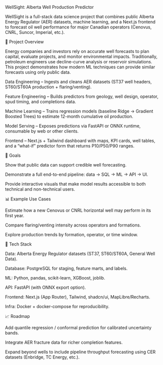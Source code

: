 WellSight: Alberta Well Production Predictor

WellSight is a full-stack data science project that combines public Alberta Energy Regulator (AER) datasets, machine learning, and a Next.js frontend to forecast oil well performance for major Canadian operators (Cenovus, CNRL, Suncor, Imperial, etc.).

🔎 Project Overview

Energy companies and investors rely on accurate well forecasts to plan capital, evaluate projects, and monitor environmental impacts. Traditionally, petroleum engineers use decline-curve analysis or reservoir simulations. This project demonstrates how modern ML techniques can provide similar forecasts using only public data.

Data Engineering – Ingests and cleans AER datasets (ST37 well headers, ST60/ST60A production + flaring/venting).

Feature Engineering – Builds predictors from geology, well design, operator, spud timing, and completions data.

Machine Learning – Trains regression models (baseline Ridge → Gradient Boosted Trees) to estimate 12-month cumulative oil production.

Model Serving – Exposes predictions via FastAPI or ONNX runtime, consumable by web or other clients.

Frontend – Next.js + Tailwind dashboard with maps, KPI cards, well tables, and a “what-if” predictor form that returns P10/P50/P90 ranges.

🎯 Goals

Show that public data can support credible well forecasting.

Demonstrate a full end-to-end pipeline: data → SQL → ML → API → UI.

Provide interactive visuals that make model results accessible to both technical and non-technical users.

📊 Example Use Cases

Estimate how a new Cenovus or CNRL horizontal well may perform in its first year.

Compare flaring/venting intensity across operators and formations.

Explore production trends by formation, operator, or time window.

🚀 Tech Stack

Data: Alberta Energy Regulator datasets (ST37, ST60/ST60A, General Well Data).

Database: PostgreSQL for staging, feature marts, and labels.

ML: Python, pandas, scikit-learn, XGBoost, joblib.

API: FastAPI (with ONNX export option).

Frontend: Next.js (App Router), Tailwind, shadcn/ui, MapLibre/Recharts.

Infra: Docker + docker-compose for reproducibility.

📈 Roadmap

Add quantile regression / conformal prediction for calibrated uncertainty bands.

Integrate AER fracture data for richer completion features.

Expand beyond wells to include pipeline throughput forecasting using CER datasets (Enbridge, TC Energy, etc.).
